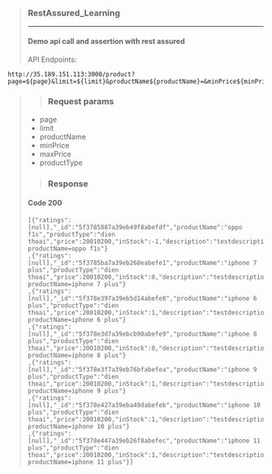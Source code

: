 >### RestAssured_Learning
>--------
>#### Demo api call and assertion with rest assured
>API Endpoints: 

```
http://35.189.151.113:3000/product?page=${page}&limit=${limit}&productName${productName}=&minPrice${minPrice}=&maxPrice=${maxPrice}&productType=${productType}
```
>>### Request params
>- page
>- limit
>- productName
>- minPrice
>- maxPrice
>- productType
>>### Response
>#### Code 200
>```
> [{"ratings":[null],"_id":"5f3785887a39eb49f8abefdf","productName":"oppo f1s","productType":"dien thoai","price":20010200,"inStock":-1,"description":"testdescription","averageRating":null,"mainImgPath":"/node_server/storage/main/main1597474183617.jpg","__v":0,"link":"/assets/main?productName=oppo f1s"}
> ,{"ratings":[null],"_id":"5f3785ba7a39eb268eabefe1","productName":"iphone 7 plus","productType":"dien thoai","price":20010200,"inStock":0,"description":"testdescription","averageRating":null,"mainImgPath":"/node_server/storage/main/main1597474234089.jpg","__v":0,"link":"/assets/main?productName=iphone 7 plus"}
> ,{"ratings":[null],"_id":"5f378e397a39eb5d14abefe8","productName":"iphone 6 plus","productType":"dien thoai","price":20010200,"inStock":1,"description":"testdescription","averageRating":null,"mainImgPath":"/node_server/storage/main/main1597476408626.jpg","__v":0,"link":"/assets/main?productName=iphone 6 plus"}
> ,{"ratings":[null],"_id":"5f378e3d7a39ebcb90abefe9","productName":"iphone 8 plus","productType":"dien thoai","price":20010200,"inStock":0,"description":"testdescription","averageRating":null,"mainImgPath":"/node_server/storage/main/main1597476413104.jpg","__v":0,"link":"/assets/main?productName=iphone 8 plus"}
> ,{"ratings":[null],"_id":"5f378e3f7a39eb76bfabefea","productName":"iphone 9 plus","productType":"dien thoai","price":20010200,"inStock":1,"description":"testdescription","averageRating":null,"mainImgPath":"/node_server/storage/main/main1597476415089.jpg","__v":0,"link":"/assets/main?productName=iphone 9 plus"}
> ,{"ratings":[null],"_id":"5f378e427a39eba49dabefeb","productName":"iphone 10 plus","productType":"dien thoai","price":20010200,"inStock":1,"description":"testdescription","averageRating":null,"mainImgPath":"/node_server/storage/main/main1597476418107.jpg","__v":0,"link":"/assets/main?productName=iphone 10 plus"}
> ,{"ratings":[null],"_id":"5f378e447a39eb26f8abefec","productName":"iphone 11 plus","productType":"dien thoai","price":20010200,"inStock":1,"description":"testdescription","averageRating":null,"mainImgPath":"/node_server/storage/main/main1597476420145.jpg","__v":0,"link":"/assets/main?productName=iphone 11 plus"}]
```

